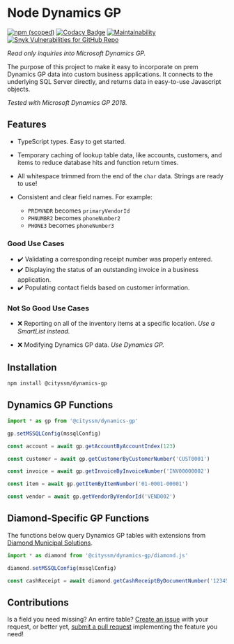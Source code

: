 # Node Dynamics GP

[![npm (scoped)](https://img.shields.io/npm/v/@cityssm/dynamics-gp)](https://www.npmjs.com/package/@cityssm/dynamics-gp)
[![Codacy Badge](https://app.codacy.com/project/badge/Grade/fecbabce22b24576b5eafc6716796a2b)](https://www.codacy.com/gh/cityssm/node-dynamics-gp/dashboard?utm_source=github.com&amp;utm_medium=referral&amp;utm_content=cityssm/node-dynamics-gp&amp;utm_campaign=Badge_Grade)
[![Maintainability](https://api.codeclimate.com/v1/badges/b850568e64485c966d4a/maintainability)](https://codeclimate.com/github/cityssm/node-dynamics-gp/maintainability)
[![Snyk Vulnerabilities for GitHub Repo](https://img.shields.io/snyk/vulnerabilities/github/cityssm/node-dynamics-gp)](https://app.snyk.io/org/cityssm/project/8c481db2-2a7c-45a6-98a7-1a0105af103e)

_Read only inquiries into Microsoft Dynamics GP._

The purpose of this project to make it easy to incorporate on prem Dynamics GP data
into custom business applications. It connects to the underlying SQL Server directly,
and returns data in easy-to-use Javascript objects.

_Tested with Microsoft Dynamics GP 2018._

## Features

- TypeScript types. Easy to get started.

- Temporary caching of lookup table data, like accounts, customers, and items
  to reduce database hits and function return times.

- All whitespace trimmed from the end of the `char` data. Strings are ready to use!

- Consistent and clear field names. For example:
  - `PRIMVNDR` becomes `primaryVendorId`
  - `PHNUMBR2` becomes `phoneNumber2`
  - `PHONE3` becomes `phoneNumber3`

### Good Use Cases

- ✔️ Validating a corresponding receipt number was properly entered.
- ✔️ Displaying the status of an outstanding invoice in a business application.
- ✔️ Populating contact fields based on customer information.

### Not So Good Use Cases

- ❌ Reporting on all of the inventory items at a specific location.
  _Use a SmartList instead._

- ❌ Modifying Dynamics GP data. _Use Dynamics GP._

## Installation

    npm install @cityssm/dynamics-gp

## Dynamics GP Functions

```javascript
import * as gp from '@cityssm/dynamics-gp'

gp.setMSSQLConfig(mssqlConfig)

const account = await gp.getAccountByAccountIndex(123)

const customer = await gp.getCustomerByCustomerNumber('CUST0001')

const invoice = await gp.getInvoiceByInvoiceNumber('INV00000002')

const item = await gp.getItemByItemNumber('01-0001-00001')

const vendor = await gp.getVendorByVendorId('VEND002')
```

## Diamond-Specific GP Functions

The functions below query Dynamics GP tables with extensions from
[Diamond Municipal Solutions](https://diamondmunicipal.com/).

```javascript
import * as diamond from '@cityssm/dynamics-gp/diamond.js'

diamond.setMSSQLConfig(mssqlConfig)

const cashReceipt = await diamond.getCashReceiptByDocumentNumber('123456')
```

## Contributions

Is a field you need missing? An entire table?
[Create an issue](https://github.com/cityssm/node-dynamics-gp/issues) with your request,
or better yet, [submit a pull request](https://github.com/cityssm/node-dynamics-gp/pulls)
implementing the feature you need!
